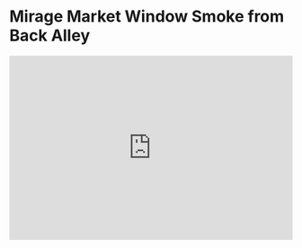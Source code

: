 # Mirage Market Window Smoke from Back Alley
<div style='position:relative; padding-bottom:calc(56.25% + 44px)'><iframe src='https://gfycat.com/ifr/DarkTalkativeFieldmouse' frameborder='0' scrolling='no' width='100%' height='100%' style='position:absolute;top:0;left:0;' allowfullscreen></iframe></div>